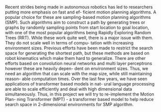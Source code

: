 Recent strides being made in autonomous robotics has led to researchers putting more emphasis on fast and ef- ficient motion planning algorithms. A popular choice for these are sampling-based motion planning algorithms (SMP). Such algorithms aim to construct a path by generating trees or graphs by randomly sampling points from start location to goal location, with one of the most popular algorithms being Rapidly Exploring Random Trees (RRT). While these work quite well, there is a major issue with them. They do not scale well in terms of compu- tation with increasing environment sizes. Previous efforts have been made to restrict the search space for generating the shortest path, but these methods are based on robot kinematics which make them hard to generalize. There are other efforts based on convolution neural networks and multi layer perceptrons however these are heavily depen- dent on environment sizes. Thus, we need an algorithm that can scale with the map size, while still maintaining reason- able computation times. Over the last few years, we have seen applications of transformer based models in nat- ural language processing are able to scale efficiently and deal with high dimensional data simultaneously. Thus, in this project we will try to re-implement the Motion Plan- ning Transformer (MPT) - a transformer based model to help reduce search space in 2-dimensional environments for SMP algorithm.
